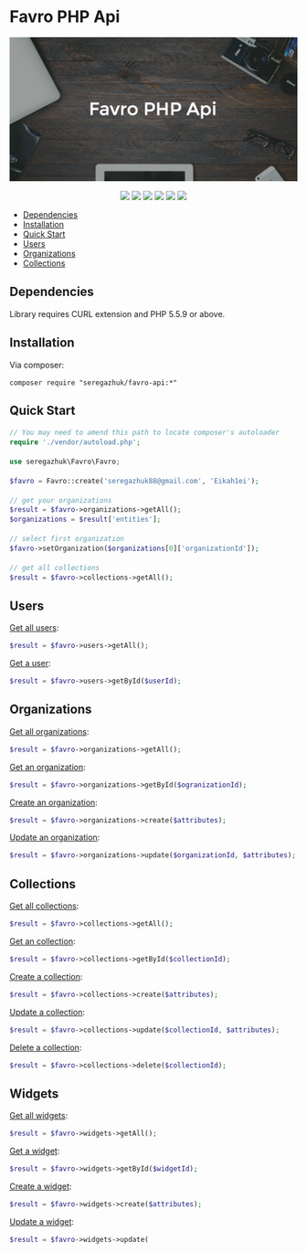 # Favro PHP Api

<p align="center">
    <img src="logo.png" alt="Favro PHP Api">
</p>

<p align="center">
<a href="https://travis-ci.org/seregazhuk/php-favro-api"><img src="https://travis-ci.org/seregazhuk/php-favro-api.svg?branch=master"></a>
<a href="https://scrutinizer-ci.com/g/seregazhuk/php-favro-api/?branch=master"><img src="https://scrutinizer-ci.com/g/seregazhuk/php-favro-api/badges/quality-score.png?b=master"></a>
<a href="https://codeclimate.com/github/seregazhuk/php-favro-api"><img src="https://codeclimate.com/github/seregazhuk/php-favro-api/badges/gpa.svg" /></a>
<a href="https://codeclimate.com/github/seregazhuk/php-favro-api/coverage"><img src="https://codeclimate.com/github/seregazhuk/php-favro-api/badges/coverage.svg" /></a>
<a href="https://packagist.org/packages/seregazhuk/favro-api"><img src="https://poser.pugx.org/seregazhuk/favro-api/v/stable"></a>
<a href="https://packagist.org/packages/seregazhuk/favro-api"><img src="https://poser.pugx.org/seregazhuk/favro-api/downloads"></a>
</p>

- [Dependencies](#dependencies)
- [Installation](#installation)
- [Quick Start](#quick-start)
- [Users](#users)
- [Organizations](#organizations)
- [Collections](#collections)

## Dependencies
Library requires CURL extension and PHP 5.5.9 or above.

## Installation
Via composer:
```
composer require "seregazhuk/favro-api:*"
```

## Quick Start

```php 
// You may need to amend this path to locate composer's autoloader
require './vendor/autoload.php';

use seregazhuk\Favro\Favro;

$favro = Favro::create('seregazhuk88@gmail.com', 'Eikah1ei');

// get your organizations
$result = $favro->organizations->getAll();
$organizations = $result['entities'];

// select first organization
$favro->setOrganization($organizations[0]['organizationId']);

// get all collections
$result = $favro->collections->getAll();
```

## Users

[Get all users](https://favro.com/developer/#get-all-users):
```php
$result = $favro->users->getAll();
```

[Get a user](https://favro.com/developer/#get-a-user):
```php
$result = $favro->users->getById($userId);
```

## Organizations

[Get all organizations](https://favro.com/developer/#get-all-organizations):
```php
$result = $favro->organizations->getAll();
```

[Get an organization](https://favro.com/developer/#get-an-organization):
```php
$result = $favro->organizations->getById($ogranizationId);
```

[Create an organization](https://favro.com/developer/#create-an-organization):
```php
$result = $favro->organizations->create($attributes);
```

[Update an organization](https://favro.com/developer/#update-an-organization):
```php
$result = $favro->organizations->update($organizationId, $attributes);
```

## Collections

[Get all collections](https://favro.com/developer/#get-all-collections):
```php
$result = $favro->collections->getAll();
```

[Get an collection](https://favro.com/developer/#get-a-collection):
```php
$result = $favro->collections->getById($collectionId);
```

[Create a collection](https://favro.com/developer/#create-a-collection):
```php
$result = $favro->collections->create($attributes);
```

[Update a collection](https://favro.com/developer/#update-a-collection):
```php
$result = $favro->collections->update($collectionId, $attributes);
```

[Delete a collection](https://favro.com/developer/#delete-a-collection):
```php
$result = $favro->collections->delete($collectionId);
```

## Widgets
[Get all widgets](https://favro.com/developer/#get-all-widgets):
```php
$result = $favro->widgets->getAll();
```

[Get a widget](https://favro.com/developer/#get-a-widget):
```php
$result = $favro->widgets->getById($widgetId);
```

[Create a widget](https://favro.com/developer/#create-a-widget):
```php
$result = $favro->widgets->create($attributes); 
```

[Update a widget](https://favro.com/developer/#update-a-widget):
```php
$result = $favro->widgets->update(
```